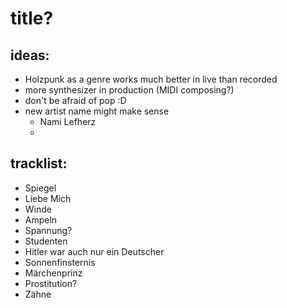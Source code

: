 # title?

## ideas:

- Holzpunk as a genre works much better in live than recorded
- more synthesizer in production (MIDI composing?)
- don't be afraid of pop :D
- new artist name might make sense
  - Nami Lefherz
  - 

## tracklist:

- Spiegel
- Liebe Mich
- Winde
- Ampeln
- Spannung?
- Studenten
- Hitler war auch nur ein Deutscher
- Sonnenfinsternis
- Märchenprinz
- Prostitution?
- Zähne
